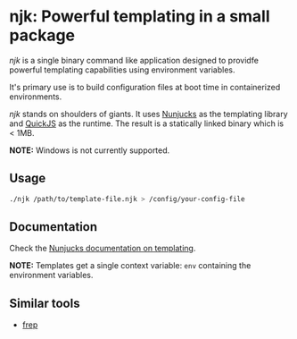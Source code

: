 # njk: Powerful templating in a small package

*njk* is a single binary command like application designed to providfe powerful
templating capabilities using environment variables.

It's primary use is to build configuration files at boot time in containerized
environments.

*njk* stands on shoulders of giants. It uses [Nunjucks](https://mozilla.github.io/nunjucks/)
as the templating library and [QuickJS](https://bellard.org/quickjs/) as the
runtime. The result is a statically linked binary which is < 1MB.

**NOTE:** Windows is not currently supported.

## Usage

```bash
./njk /path/to/template-file.njk > /config/your-config-file
```

## Documentation

Check the [Nunjucks documentation on templating](https://mozilla.github.io/nunjucks/templating.html).

**NOTE:** Templates get a single context variable: `env` containing the environment
variables.

## Similar tools

* [frep](https://github.com/subchen/frep)
